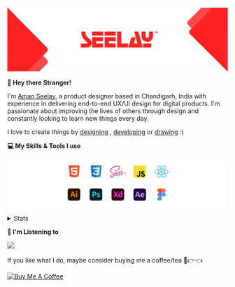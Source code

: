 [![banner](./images/seelay.svg)](https://www.seelay.in)

**👋 Hey there Stranger!**

I'm [Aman Seelay](https://www.seelay.in), a product designer based in Chandigarh, India with experience in delivering end-to-end UX/UI design for digital products. I'm passionate about improving the lives of others through design and constantly looking to learn new things every day.

I love to create things by [designing](https://www.seelay.in/#work) , [developing](https://www.seelay.in/#projects) or [drawing](https://art.seelay.in) :)

**💻 My Skills & Tools I use**

[![banner](./images/skills&tools.svg)](https://www.seelay.in/about)

<details>
  <summary>Stats</summary>

---

<!--START_SECTION:waka-->
![Profile Views](http://img.shields.io/badge/Profile%20Views-0-blue)

**🐱 My GitHub Data** 

> 🏆 79 Contributions in the Year 2023
 > 
> 📦 696.7 kB Used in GitHub's Storage 
 > 
> 💼 Opted to Hire
 > 
> 📜 1 Public Repository 
 > 
> 🔑 42 Private Repositories  
 > 
**I'm a Night 🦉** 

```text
🌞 Morning    145 commits    ████░░░░░░░░░░░░░░░░░░░░░   17.64% 
🌆 Daytime    105 commits    ███░░░░░░░░░░░░░░░░░░░░░░   12.77% 
🌃 Evening    208 commits    ██████░░░░░░░░░░░░░░░░░░░   25.3% 
🌙 Night      364 commits    ███████████░░░░░░░░░░░░░░   44.28%

```
📅 **I'm Most Productive on Sunday** 

```text
Monday       152 commits    ████░░░░░░░░░░░░░░░░░░░░░   18.49% 
Tuesday      120 commits    ███░░░░░░░░░░░░░░░░░░░░░░   14.6% 
Wednesday    82 commits     ██░░░░░░░░░░░░░░░░░░░░░░░   9.98% 
Thursday     111 commits    ███░░░░░░░░░░░░░░░░░░░░░░   13.5% 
Friday       66 commits     ██░░░░░░░░░░░░░░░░░░░░░░░   8.03% 
Saturday     104 commits    ███░░░░░░░░░░░░░░░░░░░░░░   12.65% 
Sunday       187 commits    █████░░░░░░░░░░░░░░░░░░░░   22.75%

```


📊 **This Week I Spent My Time On** 

```text
⌚︎ Time Zone: Asia/Kolkata

💬 Programming Languages: 
Other                    8 hrs 20 mins       ████████████████░░░░░░░░░   65.44% 
Markdown                 1 hr 12 mins        ██░░░░░░░░░░░░░░░░░░░░░░░   9.42% 
JSON                     1 hr 5 mins         ██░░░░░░░░░░░░░░░░░░░░░░░   8.55% 
TypeScript               57 mins             █░░░░░░░░░░░░░░░░░░░░░░░░   7.46% 
SCSS                     32 mins             █░░░░░░░░░░░░░░░░░░░░░░░░   4.25%

🔥 Editors: 
Browser                  8 hrs 20 mins       ████████████████░░░░░░░░░   65.43% 
VS Code                  4 hrs 24 mins       ████████░░░░░░░░░░░░░░░░░   34.57%

💻 Operating System: 
Windows                  12 hrs 44 mins      █████████████████████████   100.0%

```

**I Mostly Code in JavaScript** 

```text
JavaScript               30 repos            █████████████████░░░░░░░░   68.18% 
TypeScript               14 repos            ████████░░░░░░░░░░░░░░░░░   31.82%

```



 Last Updated on 07/02/2023 06:41:24 UTC
<!--END_SECTION:waka-->

---

 </details>

**🎵 I'm Listening to**

<object data="https://now-play.vercel.app/api/generate?uid=7a17a86e-d6b7-43b5-8d9c-1d6dae42a779" >

  <img src="https://now-play.vercel.app/api/generate?uid=7a17a86e-d6b7-43b5-8d9c-1d6dae42a779" />

</object>

If you like what I do, maybe consider buying me a coffee/tea 🥺👉👈

<a href="https://www.buymeacoffee.com/seelay" target="_blank"><img src="https://cdn.buymeacoffee.com/buttons/v2/default-red.png" alt="Buy Me A Coffee" width="150" ></a>
